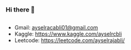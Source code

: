 ### Hi there 👋
## 

- Gmail: ayselracabli01@gmail.com
- Kaggle: https://www.kaggle.com/ayselrcbli
- Leetcode: https://leetcode.com/ayselrajabli/
